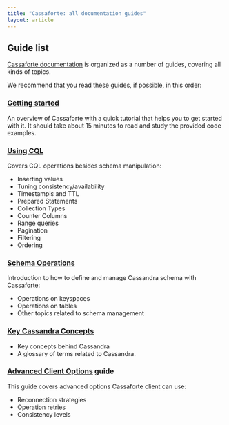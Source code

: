 ```yaml
---
title: "Cassaforte: all documentation guides"
layout: article
---
```


## Guide list

[Cassaforte documentation](https://github.com/clojurewerkz/cassaforte.docs) is organized as a number of guides, covering all kinds of topics.

We recommend that you read these guides, if possible, in this order:


###  [Getting started](/articles/getting_started.html)

An overview of Cassaforte with a quick tutorial that helps you to get
started with it. It should take about 15 minutes to read and study the
provided code examples.


### [Using CQL](/articles/cql.html)

Covers CQL operations besides schema manipulation:

  * Inserting values
  * Tuning consistency/availability
  * Timestampls and TTL
  * Prepared Statements
  * Collection Types
  * Counter Columns
  * Range queries
  * Pagination
  * Filtering
  * Ordering

###  [Schema Operations](/articles/schema_operations.html)

Introduction to how to define and manage Cassandra schema with Cassaforte:

  * Operations on keyspaces
  * Operations on tables
  * Other topics related to schema management

### [Key Cassandra Concepts](/articles/cassandra_concepts.html)

 * Key concepts behind Cassandra
 * A glossary of terms related to Cassandra.

### [Advanced Client Options](/articles/advanced_client_options.html) guide

This guide covers advanced options Cassaforte client can use:

 * Reconnection strategies
 * Operation retries
 * Consistency levels
